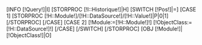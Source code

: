 [INFO [!Query!]|I]
[STORPROC [!I::Historique!]|H]
	[SWITCH [!Pos!]|=]
		[CASE 1]
			[STORPROC [!H::Module!]/[!H::DataSource!]/[!H::Value!]|P|0|1][/STORPROC]
		[/CASE]
		[CASE 2]
			[!Module:=[!H::Module!]!]
			[!ObjectClass:=[!H::DataSource!]!]
		[/CASE]
	[/SWITCH]
[/STORPROC]
[OBJ [!Module!]|[!ObjectClass!]|O]
<div class="inner-spacer">
	<table class="table table-striped table-bordered responsive has-checkbox " id="listdep_[!I::ObjectType!]"></table>
	<script type="text/javascript">
			//definition de la globale des parents
			var pars = [
				[STORPROC [!P::getParents([!ObjectClass!])!]|Pars][IF [!Pos!]>1],[/IF][!Pars::Id!][/STORPROC]
			];
			function switchValue(val){
				if (val>0){
					if (pars.indexOf(val)>-1){
						//on le supprime
						pars.splice(pars.indexOf(val),1,pars);
					}else{
						//on l'ajoute
						pars.push(val);
					}
				}
			}
			$('#listdep_[!I::ObjectType!]').dataTable({
				"bProcessing" : true,
				"bServerSide" : true,
				"bAutoWidth": false,
				"bRetrieve": true,
				"bDestroy": true,
				"sAjaxSource" : "/[!Module!]/[!ObjectClass!]/getJsonDatatable.json",
				"aoColumns" : [
				 {
					"mData" : "Id",
					"sTitle" : "",
					"sWidth": '30',
					"mRender" : function(data, type, full) {
							if (pars.indexOf( parseInt(data))>-1)
								return '<input type="checkbox" name="listdep_[!I::ObjectType!]" value="'+data+'" checked="checked" onchange="switchValue('+data+')">';
							else
								return '<input type="checkbox" name="listdep_[!I::ObjectType!]" value="'+data+'" onchange="switchValue('+data+')">';
					}
				},
				[MODULE Systeme/Utils/getListColumns?O=[!O!]]
				],
				sDom : "<'row-fluid dt-header'<'span6'f><'span6 hidden-phone'T>r>t<'row-fluid dt-footer'<'span6 visible-desktop'i><'span6'p>>",
				sPaginationType : "bootstrap",
				oLanguage : {
					sLengthMenu : "Showing: _MENU_",
					sSearch : ""
				},
				iDisplayLength : 30,
				oTableTools : {
					sSwfPath : "js/include/assets/DT/swf/copy_csv_xls_pdf.swf",
					aButtons : [/*{
						sExtends : "print",
						sButtonText : '<i class="cus-printer oTable-adjust"></i> Print View'
					}, {
						sExtends : "pdf",
						sPdfOrientation : "landscape",
						sPdfMessage : "Your custom message would go here.",
						sButtonText : '<i class="cus-doc-pdf oTable-adjust"></i> Save to PDF'
					}, {
						sExtends : "xls",
						sButtonText : '<i class="cus-doc-excel-table oTable-adjust"></i> Save for Excel'
					}*/]
				},
				"fnDrawCallback": function () {
					launch_confirm_popup(this);
			        }
			});
	</script>
</div>